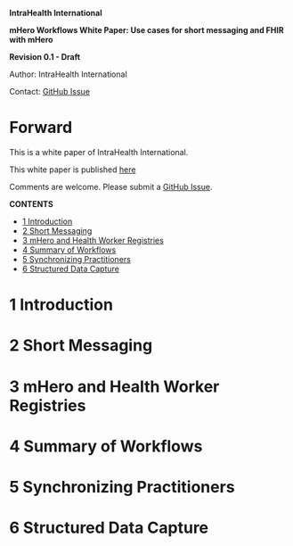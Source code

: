 **IntraHealth International**

**mHero Workflows White Paper: Use cases for short messaging and FHIR with mHero**

**Revision 0.1 - Draft**

Author: IntraHealth International

Contact: [GitHub Issue](https://github.com/intrahealth/mhero-flows-whitepaper/issues/new/choose)

# Forward

This is a white paper of IntraHealth International.

This white paper is published [here](https://github.com/intrahealth/mhero-flows-whitepaper/blob/main/mhero-flows-whitepaper.md)

Comments are welcome. Please submit a [GitHub Issue](https://github.com/intrahealth/mhero-flows-whitepaper/issues/new/choose).

**CONTENTS**
* [1 Introduction](#1-introduction)
* [2 Short Messaging](#2-short-messaging)
* [3 mHero and Health Worker Registries](#3-mhero-and-health-worker-registries)
* [4 Summary of Workflows](#4-summary-of-workflows)
* [5 Synchronizing Practitioners](#5-synchronizing-practitioners)
* [6 Structured Data Capture](#6-structured-data-capture)


# 1 Introduction


# 2 Short Messaging


# 3 mHero and Health Worker Registries


# 4 Summary of Workflows


# 5 Synchronizing Practitioners


# 6 Structured Data Capture
